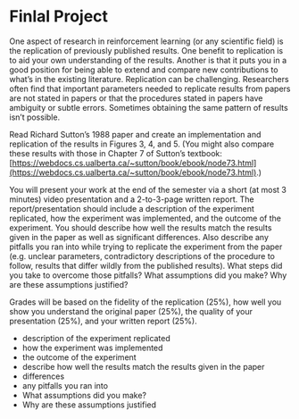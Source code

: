 # Finlal Project

One aspect of research in reinforcement learning (or any scientific field) is the replication of previously published results. One benefit to replication is to aid your own understanding of the results. Another is that it puts you in a good position for being able to extend and compare new contributions to what’s in the existing literature. Replication can be challenging. Researchers often find that important parameters needed to replicate results from papers are not stated in papers or that the procedures stated in papers have ambiguity or subtle errors. Sometimes obtaining the same pattern of results isn’t possible.

Read Richard Sutton’s 1988 paper and create an implementation and replication of the results in Figures 3, 4, and 5. (You might also compare these results with those in Chapter 7 of Sutton’s textbook: [https://webdocs.cs.ualberta.ca/~sutton/book/ebook/node73.html](https://webdocs.cs.ualberta.ca/~sutton/book/ebook/node73.html).)

You will present your work at the end of the semester via a short (at most 3 minutes) video presentation and a 2-to-3-page written report. The report/presentation should include a description of the experiment replicated, how the experiment was implemented, and the outcome of the experiment. You should describe how well the results match the results given in the paper as well as significant differences. Also describe any pitfalls you ran into while trying to replicate the experiment from the paper (e.g. unclear parameters, contradictory descriptions of the procedure to follow, results that differ wildly from the published results). What steps did you take to overcome those pitfalls? What assumptions did you make? Why are these assumptions justified?

Grades will be based on the fidelity of the replication (25%), how well you show you understand the original paper (25%), the quality of your presentation (25%), and your written report (25%).

* description of the experiment replicated
* how the experiment was implemented
* the outcome of the experiment
*  describe how well the results match the results given in the paper
*  differences
*  any pitfalls you ran into 
*  What assumptions did you make? 
*  Why are these assumptions justified